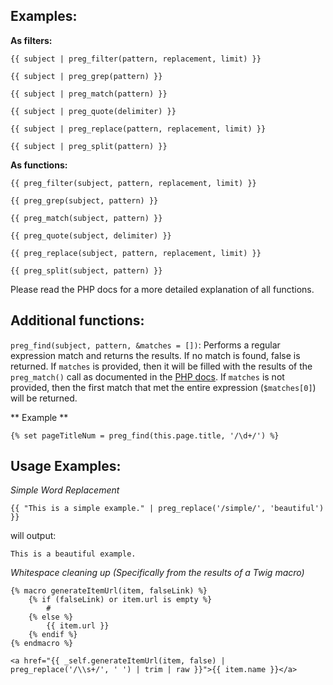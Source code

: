 ## Examples:

**As filters:**
```twig
{{ subject | preg_filter(pattern, replacement, limit) }}

{{ subject | preg_grep(pattern) }}

{{ subject | preg_match(pattern) }}

{{ subject | preg_quote(delimiter) }}

{{ subject | preg_replace(pattern, replacement, limit) }}

{{ subject | preg_split(pattern) }}
```

**As functions:**
```twig
{{ preg_filter(subject, pattern, replacement, limit) }}

{{ preg_grep(subject, pattern) }}

{{ preg_match(subject, pattern) }}

{{ preg_quote(subject, delimiter) }}

{{ preg_replace(subject, pattern, replacement, limit) }}

{{ preg_split(subject, pattern) }}
```

Please read the PHP docs for a more detailed explanation of all functions.


## Additional functions:

`preg_find(subject, pattern, &matches = [])`: Performs a regular expression match and returns the results. If no match is found, false is returned. If `matches` is provided, then it will be filled with the results of the `preg_match()` call as documented in the [PHP docs](http://php.net/manual/en/function.preg-match.php). If `matches` is not provided, then the first match that met the entire expression (`$matches[0]`) will be returned.

** Example **
```twig
{% set pageTitleNum = preg_find(this.page.title, '/\d+/') %}
```


## Usage Examples:

*Simple Word Replacement*
```twig
{{ "This is a simple example." | preg_replace('/simple/', 'beautiful') }}
```
will output:
```twig
This is a beautiful example.
```

*Whitespace cleaning up (Specifically from the results of a Twig macro)*
```twig
{% macro generateItemUrl(item, falseLink) %}
	{% if (falseLink) or item.url is empty %}
		#
	{% else %}
		{{ item.url }}
	{% endif %}
{% endmacro %}

<a href="{{ _self.generateItemUrl(item, false) | preg_replace('/\\s+/', ' ') | trim | raw }}">{{ item.name }}</a>
```